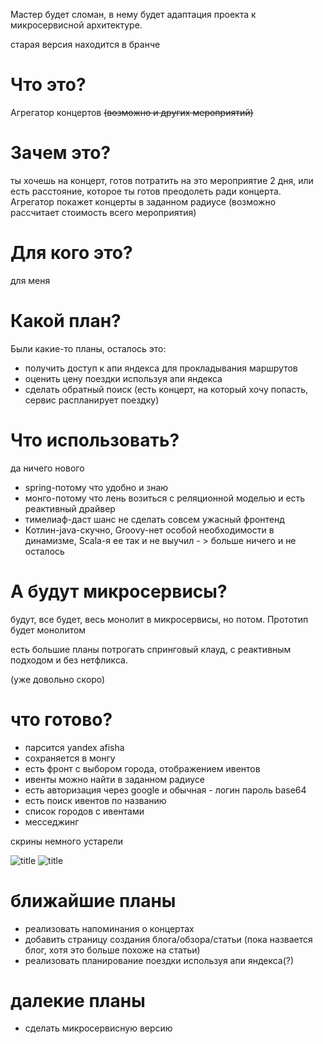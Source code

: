 Мастер будет сломан, в нему будет адаптация проекта к микросервисной архитектуре.

старая версия находится в бранче


# Что это?
Агрегатор концертов ~~(возможно и других мероприятий)~~

# Зачем это?
ты хочешь на концерт, готов потратить на это мероприятие 2 дня,
или есть расстояние, которое ты готов преодолеть ради концерта.
Агрегатор покажет концерты в заданном радиусе (возможно рассчитает стоимость всего мероприятия)

# Для кого это?
для меня

# Какой план?
Были какие-то планы, осталось это:
- получить доступ к апи яндекса для прокладывания маршрутов
- оценить цену поездки используя апи яндекса
- сделать обратный поиск (есть концерт, на который хочу попасть, сервис распланирует поездку)

# Что использовать?
да ничего нового
- spring-потому что удобно и знаю
- монго-потому что лень возиться с реляционной моделью и есть реактивный драйвер
- тимелиаф-даст шанс не сделать совсем ужасный фронтенд
- Котлин-java-скучно, Groovy-нет особой необходимости в динамизме, Scala-я ее так и не выучил - > больше ничего и не осталось

# А будут микросервисы?
будут, все будет, весь монолит в микросервисы, но потом. Прототип будет монолитом

есть большие планы потрогать спринговый клауд, с реактивным подходом и без нетфликса.

(уже довольно скоро)

# что готово?
* парсится yandex afisha
* сохраняется в монгу
* есть фронт с выбором города, отображением ивентов
* ивенты можно найти в заданном радиусе
* есть авторизация через google и обычная - логин пароль base64
* есть поиск ивентов по названию
* список городов с ивентами
* месседжинг

скрины немного устарели

![title](https://github.com/Sergey34/radius-concert/blob/master/img/main.png)
![title](https://github.com/Sergey34/radius-concert/blob/master/img/events.png)


# ближайшие планы
* реализовать напоминания о концертах
* добавить страницу создания блога/обзора/статьи (пока назвается блог, хотя это больше похоже на статьи)
* реализовать планирование поездки используя апи яндекса(?) 

# далекие планы
* сделать микросервисную версию
